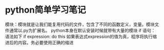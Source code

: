 # python简单学习笔记
模块：模块就是让我们能复用代码的文件，包含了不同的函数定义，变量。模块文件通常以.py为扩展名。
python本身在默认安装时候就带有大量的模块
if 语句：
    语法如下
if expression:
    do this
如果表达式expression的值为真，程序将执行缩进后的内容。务必要使用正确的缩进
